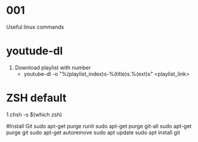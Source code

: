 # 001
Useful linux commands

# youtude-dl
1. Download playlist with number 
   * youtube-dl -o "%(playlist_index)s-%(title)s.%(ext)s" <playlist_link>
   
# ZSH default 
1.chsh -s $(which zsh)


#Install Git
sudo apt-get purge runit
sudo apt-get purge git-all
sudo apt-get purge git
sudo apt-get autoremove
sudo apt update
sudo apt install git


